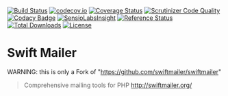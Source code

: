 [![Build Status](https://travis-ci.org/voku/swiftmailer.svg?branch=master)](https://travis-ci.org/voku/swiftmailer)
[![codecov.io](http://codecov.io/github/voku/swiftmailer/coverage.svg?branch=master)](http://codecov.io/github/voku/swiftmailer?branch=master)
[![Coverage Status](https://coveralls.io/repos/voku/swiftmailer/badge.svg)](https://coveralls.io/r/voku/swiftmailer)
[![Scrutinizer Code Quality](https://scrutinizer-ci.com/g/voku/swiftmailer/badges/quality-score.png?b=master)](https://scrutinizer-ci.com/g/voku/swiftmailer/?branch=master)
[![Codacy Badge](https://api.codacy.com/project/badge/5067a7c1585c4f2aa9fc8db4ed064623)](https://www.codacy.com/app/voku/swiftmailer)
[![SensioLabsInsight](https://insight.sensiolabs.com/projects/7eea923d-f7f4-4ec4-9f13-820f4f10edcc/mini.png)](https://insight.sensiolabs.com/projects/7eea923d-f7f4-4ec4-9f13-820f4f10edcc)
[![Reference Status](https://www.versioneye.com/php/voku:swiftmailer/reference_badge.svg?style=flat)](https://www.versioneye.com/php/voku:swiftmailer/references)
[![Total Downloads](https://poser.pugx.org/voku/swiftmailer/downloads)](https://packagist.org/packages/voku/swiftmailer)
[![License](https://poser.pugx.org/voku/swiftmailer/license.svg)](https://packagist.org/packages/voku/swiftmailer)

# Swift Mailer

WARNING: this is only a Fork of "https://github.com/swiftmailer/swiftmailer"

> Comprehensive mailing tools for PHP http://swiftmailer.org/
